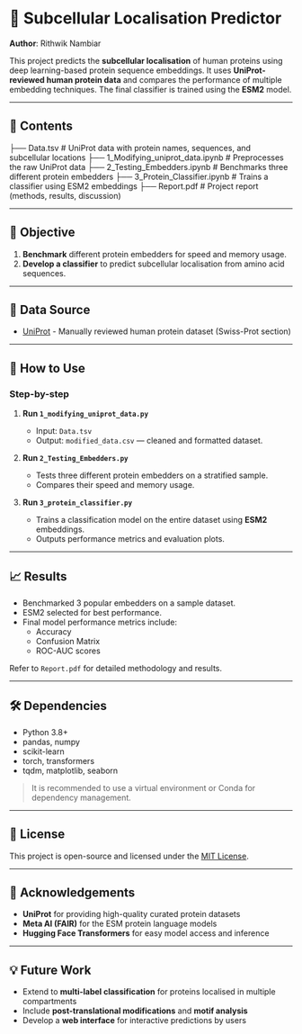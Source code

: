 # 🧬 Subcellular Localisation Predictor

**Author**: Rithwik Nambiar

This project predicts the **subcellular localisation** of human proteins using deep learning-based protein sequence embeddings. It uses **UniProt-reviewed human protein data** and compares the performance of multiple embedding techniques. The final classifier is trained using the **ESM2** model.

---

## 📁 Contents

├── Data.tsv # UniProt data with protein names, sequences, and subcellular locations
├── 1_Modifying_uniprot_data.ipynb # Preprocesses the raw UniProt data
├── 2_Testing_Embedders.ipynb # Benchmarks three different protein embedders
├── 3_Protein_Classifier.ipynb # Trains a classifier using ESM2 embeddings
├── Report.pdf # Project report (methods, results, discussion)

---

## 🎯 Objective

1. **Benchmark** different protein embedders for speed and memory usage.
2. **Develop a classifier** to predict subcellular localisation from amino acid sequences.

---

## 🧪 Data Source

- [UniProt](https://www.uniprot.org/) - Manually reviewed human protein dataset (Swiss-Prot section)

---

## 🚀 How to Use

### Step-by-step

1. **Run `1_modifying_uniprot_data.py`**
   - Input: `Data.tsv`
   - Output: `modified_data.csv` — cleaned and formatted dataset.

2. **Run `2_Testing_Embedders.py`**
   - Tests three different protein embedders on a stratified sample.
   - Compares their speed and memory usage.

3. **Run `3_protein_classifier.py`**
   - Trains a classification model on the entire dataset using **ESM2** embeddings.
   - Outputs performance metrics and evaluation plots.

---

## 📈 Results

- Benchmarked 3 popular embedders on a sample dataset.
- ESM2 selected for best performance.
- Final model performance metrics include:
  - Accuracy
  - Confusion Matrix
  - ROC-AUC scores

Refer to `Report.pdf` for detailed methodology and results.

---

## 🛠 Dependencies

- Python 3.8+
- pandas, numpy
- scikit-learn
- torch, transformers
- tqdm, matplotlib, seaborn

> It is recommended to use a virtual environment or Conda for dependency management.

---

## 📜 License

This project is open-source and licensed under the [MIT License](LICENSE).

---

## 🙌 Acknowledgements

- **UniProt** for providing high-quality curated protein datasets
- **Meta AI (FAIR)** for the ESM protein language models
- **Hugging Face Transformers** for easy model access and inference

---

## 💡 Future Work

- Extend to **multi-label classification** for proteins localised in multiple compartments
- Include **post-translational modifications** and **motif analysis**
- Develop a **web interface** for interactive predictions by users
